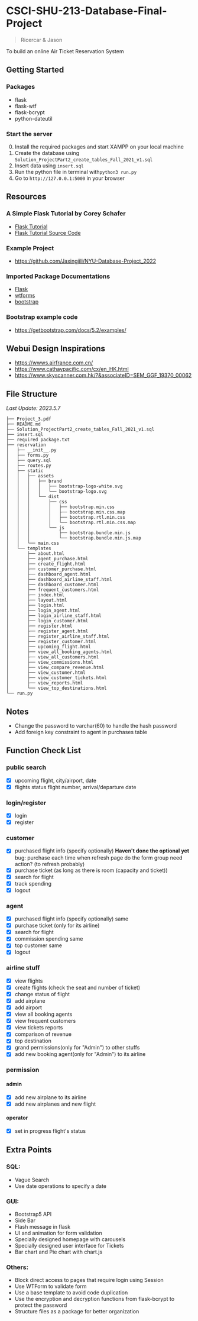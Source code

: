 # CSCI-SHU-213-Database-Final-Project
> Ricercar & Jason

 To build an online Air Ticket Reservation System

## Getting Started
### Packages
* flask
* flask-wtf
* flask-bcrypt
* python-dateutil

### Start the server
0. Install the required packages and start XAMPP on your local machine
1. Create the database using ``Solution_ProjectPart2_create_tables_Fall_2021_v1.sql``
2. Insert data using ``insert.sql``
3. Run the python file in terminal with``python3 run.py``
4. Go to ``http://127.0.0.1:5000`` in your browser

## Resources
### A Simple Flask Tutorial by Corey Schafer
* [Flask Tutorial](https://www.youtube.com/playlist?list=PL-osiE80TeTs4UjLw5MM6OjgkjFeUxCYH)
* [Flask Tutorial Source Code](https://github.com/CoreyMSchafer/code_snippets/tree/master/Python/Flask_Blog)

### Example Project
* https://github.com/Jaxingjili/NYU-Database-Project_2022

### Imported Package Documentations
* [Flask](https://flask.palletsprojects.com/en/2.0.x/)
* [wtforms](https://wtforms.readthedocs.io/en/3.0.x/)
* [bootstrap](https://getbootstrap.com/docs/5.3/getting-started/introduction/)

### Bootstrap example code
* https://getbootstrap.com/docs/5.2/examples/

## Webui Design Inspirations
* https://wwws.airfrance.com.cn/
* https://www.cathaypacific.com/cx/en_HK.html
* https://www.skyscanner.com.hk/?&associateID=SEM_GGF_19370_00062

## File Structure
*Last Update: 2023.5.7*
```
├── Project_3.pdf
├── README.md
├── Solution_ProjectPart2_create_tables_Fall_2021_v1.sql
├── insert.sql
├── required package.txt
├── reservation
│   ├── __init__.py
│   ├── forms.py
│   ├── query.sql
│   ├── routes.py
│   ├── static
│   │   ├── assets
│   │   │   ├── brand
│   │   │   │   ├── bootstrap-logo-white.svg
│   │   │   │   └── bootstrap-logo.svg
│   │   │   └── dist
│   │   │       ├── css
│   │   │       │   ├── bootstrap.min.css
│   │   │       │   ├── bootstrap.min.css.map
│   │   │       │   ├── bootstrap.rtl.min.css
│   │   │       │   └── bootstrap.rtl.min.css.map
│   │   │       └── js
│   │   │           ├── bootstrap.bundle.min.js
│   │   │           └── bootstrap.bundle.min.js.map
│   │   └── main.css
│   └── templates
│       ├── about.html
│       ├── agent_purchase.html
│       ├── create_flight.html
│       ├── customer_purchase.html
│       ├── dashboard_agent.html
│       ├── dashboard_airline_staff.html
│       ├── dashboard_customer.html
│       ├── frequent_customers.html
│       ├── index.html
│       ├── layout.html
│       ├── login.html
│       ├── login_agent.html
│       ├── login_airline_staff.html
│       ├── login_customer.html
│       ├── register.html
│       ├── register_agent.html
│       ├── register_airline_staff.html
│       ├── register_customer.html
│       ├── upcoming_flight.html
│       ├── view_all_booking_agents.html
│       ├── view_all_customers.html
│       ├── view_commissions.html
│       ├── view_compare_revenue.html
│       ├── view_customer.html
│       ├── view_customer_tickets.html
│       ├── view_reports.html
│       └── view_top_destinations.html
└── run.py
```

## Notes
* Change the password to varchar(60) to handle the hash password
* Add foreign key constraint to agent in purchases table

## Function Check List
### public search
- [x] upcoming flight, city/airport, date
- [x] flights status flight number, arrival/departure date

### login/register
- [x] login
- [x] register

### customer
- [x] purchased flight info (specify optionally) **Haven't done the optional yet**
    bug: purchase each time when refresh page
    do the form group need action? (to refresh probably)
- [x] purchase ticket (as long as there is room (capacity and ticket))
- [x] search for flight
- [x] track spending
- [x] logout
### agent
- [x] purchased flight info (specify optionally) same
- [x] purchase ticket (only for its airline)
- [x] search for flight
- [x] commission spending same
- [x] top customer same
- [x] logout
### airline stuff
- [x] view flights
- [x] create flights (check the seat and number of ticket)
- [x] change status of flight
- [x] add airplane
- [x] add airport
- [x] view all booking agents
- [x] view frequent customers
- [x] view tickets reports
- [x] comparison of revenue
- [x] top destination
- [x] grand permissions(only for "Admin") to other stuffs
- [x] add new booking agent(only for "Admin") to its airline

### permission
#### admin
- [x] add new airplane to its airline
- [x] add new airplanes and new flight
#### operator
- [x] set in progress flight's status


## Extra Points
### SQL:
* Vague Search
* Use date operations to specify a date

### GUI:
* Bootstrap5 API
* Side Bar
* Flash message in flask
* UI and animation for form validation
* Specially designed homepage with carousels
* Specially designed user interface for Tickets
* Bar chart and Pie chart with chart.js

### Others:
* Block direct access to pages that require login using Session
* Use WTForm to validate form
* Use a base template to avoid code duplication
* Use the encryption and decryption functions from flask-bcrypt to protect the password
* Structure files as a package for better organization
